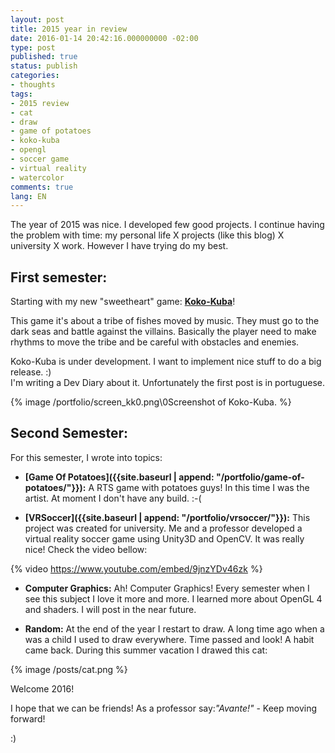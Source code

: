 ```yaml
---
layout: post
title: 2015 year in review
date: 2016-01-14 20:42:16.000000000 -02:00
type: post
published: true
status: publish
categories:
- thoughts
tags:
- 2015 review
- cat
- draw
- game of potatoes
- koko-kuba
- opengl
- soccer game
- virtual reality
- watercolor
comments: true
lang: EN
---
```


<p>The year of 2015 was nice. I developed few good projects. I continue having the problem with time: my personal life X projects (like this blog) X university X work. However I have trying do my best.</p>
<p><!--more--></p>

## First semester:

<p>Starting with my new "sweetheart" game: <strong><a href="{{site.baseurl | append: "/portfolio/koko-kuba/"}}" target="_blank">Koko-Kuba</a></strong>!</p>
<p>This game it's about a tribe of fishes moved by music. They must go to the dark seas and battle against the villains. Basically the player need to make rhythms to move the tribe and be careful with obstacles and enemies.</p>
<p>Koko-Kuba is under development. I want to implement nice stuff to do a big release. :)<br />
I'm writing a Dev Diary about it. Unfortunately the first post is in portuguese.</p>

{% image /portfolio/screen_kk0.png\0Screenshot of Koko-Kuba. %}

## Second Semester:

<p>For this semester, I wrote into topics:</p>

- **[Game Of Potatoes]({{site.baseurl | append: "/portfolio/game-of-potatoes/"}}):** A RTS game with potatoes guys! In this time I was the artist. At moment I don't have any build. :-(

- **[VRSoccer]({{site.baseurl | append: "/portfolio/vrsoccer/"}}):** This project was created for university. Me and a professor developed a virtual reality soccer game using Unity3D and OpenCV. It was really nice! Check the video bellow:

{% video https://www.youtube.com/embed/9jnzYDv46zk %}

- **Computer Graphics:** Ah! Computer Graphics! Every semester when I see this subject I love it more and more. I learned more about OpenGL 4 and shaders. I will post in the near future.

- **Random:** At the end of the year I restart to draw. A long time ago when a was a child I used to draw everywhere. <span class="hps">Time passed and</span> look! A habit came back. During this summer vacation I drawed this cat:

{% image /posts/cat.png %}

Welcome 2016!

I hope that we can be friends! As a professor say:*"Avante!"* - Keep moving forward!

:)
